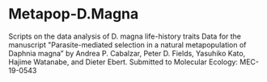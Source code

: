 # Metapop-D.Magna
Scripts on the data analysis of D. magna life-history traits
Data for the manuscript "Parasite-mediated selection in a natural metapopulation of Daphnia magna” by Andrea P. Cabalzar, Peter D. Fields, Yasuhiko Kato, Hajime Watanabe, and Dieter Ebert. Submitted to Molecular Ecology: MEC-19-0543
